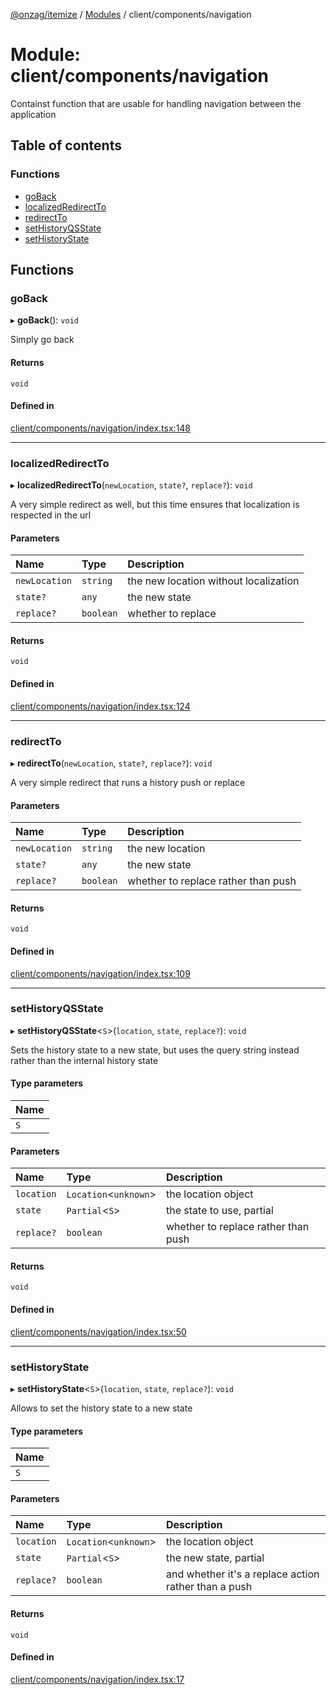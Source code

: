 [@onzag/itemize](../README.md) / [Modules](../modules.md) / client/components/navigation

# Module: client/components/navigation

Containst function that are usable for handling navigation
between the application

## Table of contents

### Functions

- [goBack](client_components_navigation.md#goback)
- [localizedRedirectTo](client_components_navigation.md#localizedredirectto)
- [redirectTo](client_components_navigation.md#redirectto)
- [setHistoryQSState](client_components_navigation.md#sethistoryqsstate)
- [setHistoryState](client_components_navigation.md#sethistorystate)

## Functions

### goBack

▸ **goBack**(): `void`

Simply go back

#### Returns

`void`

#### Defined in

[client/components/navigation/index.tsx:148](https://github.com/onzag/itemize/blob/5c2808d3/client/components/navigation/index.tsx#L148)

___

### localizedRedirectTo

▸ **localizedRedirectTo**(`newLocation`, `state?`, `replace?`): `void`

A very simple redirect as well, but this time ensures that localization
is respected in the url

#### Parameters

| Name | Type | Description |
| :------ | :------ | :------ |
| `newLocation` | `string` | the new location without localization |
| `state?` | `any` | the new state |
| `replace?` | `boolean` | whether to replace |

#### Returns

`void`

#### Defined in

[client/components/navigation/index.tsx:124](https://github.com/onzag/itemize/blob/5c2808d3/client/components/navigation/index.tsx#L124)

___

### redirectTo

▸ **redirectTo**(`newLocation`, `state?`, `replace?`): `void`

A very simple redirect that runs a history push or replace

#### Parameters

| Name | Type | Description |
| :------ | :------ | :------ |
| `newLocation` | `string` | the new location |
| `state?` | `any` | the new state |
| `replace?` | `boolean` | whether to replace rather than push |

#### Returns

`void`

#### Defined in

[client/components/navigation/index.tsx:109](https://github.com/onzag/itemize/blob/5c2808d3/client/components/navigation/index.tsx#L109)

___

### setHistoryQSState

▸ **setHistoryQSState**<`S`\>(`location`, `state`, `replace?`): `void`

Sets the history state to a new state, but uses the query string
instead rather than the internal history state

#### Type parameters

| Name |
| :------ |
| `S` |

#### Parameters

| Name | Type | Description |
| :------ | :------ | :------ |
| `location` | `Location`<`unknown`\> | the location object |
| `state` | `Partial`<`S`\> | the state to use, partial |
| `replace?` | `boolean` | whether to replace rather than push |

#### Returns

`void`

#### Defined in

[client/components/navigation/index.tsx:50](https://github.com/onzag/itemize/blob/5c2808d3/client/components/navigation/index.tsx#L50)

___

### setHistoryState

▸ **setHistoryState**<`S`\>(`location`, `state`, `replace?`): `void`

Allows to set the history state to a new state

#### Type parameters

| Name |
| :------ |
| `S` |

#### Parameters

| Name | Type | Description |
| :------ | :------ | :------ |
| `location` | `Location`<`unknown`\> | the location object |
| `state` | `Partial`<`S`\> | the new state, partial |
| `replace?` | `boolean` | and whether it's a replace action rather than a push |

#### Returns

`void`

#### Defined in

[client/components/navigation/index.tsx:17](https://github.com/onzag/itemize/blob/5c2808d3/client/components/navigation/index.tsx#L17)
